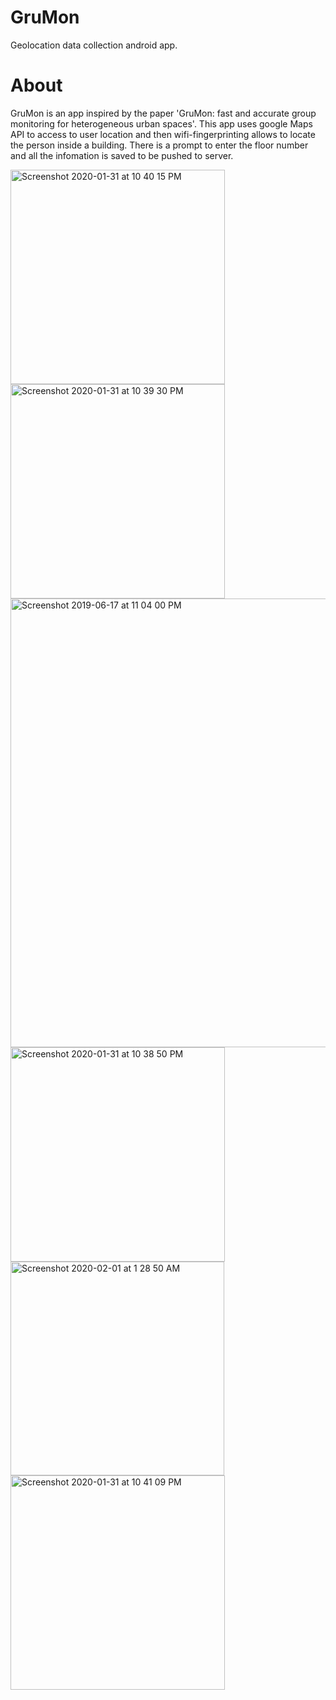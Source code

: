 # GruMon

Geolocation data collection android app.

# About
GruMon is an app inspired by the paper 'GruMon: fast and accurate group monitoring for heterogeneous urban spaces'. 
This app uses google Maps API to access to user location and then wifi-fingerprinting allows to locate the person 
inside a building. There is a prompt to enter the floor number and all the infomation is saved to be pushed to server.


<img width="343" alt="Screenshot 2020-01-31 at 10 40 15 PM" src="https://user-images.githubusercontent.com/5307694/189589052-1dee14db-4e4e-4b01-b560-a65ece708a89.png">
<img width="343" alt="Screenshot 2020-01-31 at 10 39 30 PM" src="https://user-images.githubusercontent.com/5307694/189589166-f8c369a3-1358-4da9-ae12-f3e35a87181d.png">
<img width="718" alt="Screenshot 2019-06-17 at 11 04 00 PM" src="https://user-images.githubusercontent.com/5307694/189589320-8565641f-1665-48fc-a95b-6aaf30961ca3.png">
<img width="343" alt="Screenshot 2020-01-31 at 10 38 50 PM" src="https://user-images.githubusercontent.com/5307694/189589452-526f84e0-c26c-43e8-997e-27879428bc71.png">
<img width="342" alt="Screenshot 2020-02-01 at 1 28 50 AM" src="https://user-images.githubusercontent.com/5307694/189589476-b5fc2b03-ff51-4dd7-9604-855ccb14f348.png">
<img width="343" alt="Screenshot 2020-01-31 at 10 41 09 PM" src="https://user-images.githubusercontent.com/5307694/189589775-34f41745-14ad-455d-884b-5c863df17971.png">
